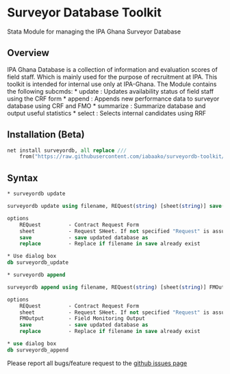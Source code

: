 # Surveyor Database Toolkit

Stata Module for managing the IPA Ghana Surveyor Database


## Overview

IPA Ghana Database is a collection of information and evaluation scores of field staff. Which is mainly used
for the purpose of recruitment at IPA. This toolkit is intended for internal use only at IPA-Ghana. The Module
contains the following subcmds: 
	 * update    : Updates availability status of field staff using the CRF form
	 * append    : Appends new performance data to surveyor database using CRF and FMO 
	 * summarize : Summarize database and output useful statistics
	 * select    : Selects internal candidates using RRF

## Installation (Beta)

```stata
net install surveyordb, all replace ///
	from("https://raw.githubusercontent.com/iabaako/surveyordb-toolkit/master/ado")
```

## Syntax
```stata
* surveyordb update

surveyordb update using filename, REQuest(string) [sheet(string)] save(string) [replace]

options
	REQuest 		- Contract Request Form
	sheet	 		- Request SHeet. If not specified "Request" is assumed
	save		 	- save updated database as
	replace			- Replace if filename in save already exist

* Use dialog box
db surveyordb_update

* surveyordb append

surveyordb append using filename, REQuest(string) [sheet(string)] FMOutput(string) save(string) [replace]

options
	REQuest 		- Contract Request Form
	sheet	 		- Request SHeet. If not specified "Request" is assumed
	FMOutput		- Field Monitoring Output
	save		 	- save updated database as
	replace			- Replace if filename in save already exist

* use dialog box
db surveyordb_append

```


Please report all bugs/feature request to the [github issues page](https://github.com/PovertyAction/high-frequency-checks/issues)